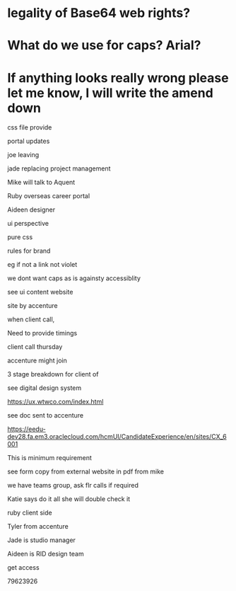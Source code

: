 # legality of Base64 web rights?

# What do we use for caps? Arial?

# If anything looks really wrong please let me know, I will write the amend down


css file provide

portal updates

joe leaving

jade replacing project management

Mike will talk to Aquent

Ruby overseas career portal

Aideen designer 

ui perspective

pure css

rules for brand 

eg if not a link not violet

we dont want caps as is againsty accessiblity

see ui content website

site by accenture

when client call, 

Need to provide timings

client call thursday

accenture might join

3 stage breakdown for client of 

see digital design system

https://ux.wtwco.com/index.html

see doc sent to accenture

https://eedu-dev28.fa.em3.oraclecloud.com/hcmUI/CandidateExperience/en/sites/CX_6001

This is minimum requirement

see form copy from external website in pdf from mike



we have teams group, ask flr calls if required


Katie says do it all she will double check it

ruby client side

Tyler from accenture

Jade is studio manager

Aideen is RID design team

get access

79623926